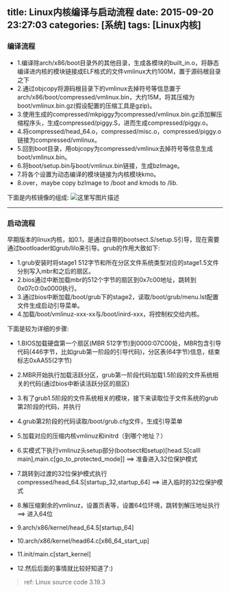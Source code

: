 title: Linux内核编译与启动流程
date: 2015-09-20 23:27:03
categories: [系统]
tags: [Linux内核]
---

### 编译流程

- 1.编译除arch/x86/boot目录外的其他目录，生成各模块的built_in.o，将静态编译进内核的模块链接成ELF格式的文件vmlinux大约100M，置于源码根目录之下
- 2.通过objcopy将源码根目录下的vmlinux去掉符号等信息置于arch/x86/boot/compressed/vmlinux.bin，大约15M，将其压缩为boot/vmlinux.bin.gz(假设配置的压缩工具是gzip)。
- 3.使用生成的compressed/mkpiggy为compressed/vmlinux.bin.gz添加解压缩程序头，生成compressed/piggy.S，进而生成compressed/piggy.o。
- 4.将compressed/head_64.o，compressed/misc.o，compressed/piggy.o链接为compressed/vmlinux。
- 5.回到boot目录，用objcopy为compressed/vmlinux去掉符号等信息生成boot/vmlinux.bin。
- 6.将boot/setup.bin与boot/vmlinux.bin链接，生成bzImage。
- 7.将各个设置为动态编译的模块链接为内核模块kmo。
- 8.over，maybe copy bzImage to /boot and kmods to /lib.

下面是内核镜像的组成:
![这里写图片描述](http://img.blog.csdn.net/20150920225335155)

----

### 启动流程

早期版本的linux内核，如0.1，是通过自带的bootsect.S/setup.S引导，现在需要通过bootloader如grub/lilo来引导。grub的作用大致如下:

- 1.grub安装时将stage1 512字节和所在分区文件系统类型对应的stage1.5文件分别写入mbr和之后的扇区。
- 2.bios通过中断加载mbr的512个字节的扇区到0x7c00地址，跳转到0x07c0:0x0000执行。
- 3.通过bios中断加载/boot/grub下的stage2，读取/boot/grub/menu.lst配置文件生成启动引导菜单。
- 4.加载/boot/vmlinuz-xxx-xx与/boot/inird-xxx，将控制权交给内核。 

下面是较为详细的步骤:

- 1.BIOS加载硬盘第一个扇区(MBR 512字节)到0000:07C00处，MBR包含引导代码(446字节，比如grub第一阶段的引导代码)，分区表(64字节)信息，结束标志0xAA55(2字节) 

- 2.MBR开始执行加载活跃分区，grub第一阶段代码加载1.5阶段的文件系统相关的代码(通过bios中断读活跃分区的扇区)

- 3.有了grub1.5阶段的文件系统相关的模块，接下来读取位于文件系统的grub第2阶段的代码，并执行

- 4.grub第2阶段的代码读取/boot/grub.cfg文件，生成引导菜单

- 5.加载对应的压缩内核vmlinuz和initrd（到哪个地址？）

- 6.实模式下执行vmlinuz头setup部分(bootsect和setup)[head.S[calll main],main.c[go_to_protected_mode]]  ==> 准备进入32位保护模式

- 7.跳转到过渡的32位保护模式执行compressed/head_64.S[startup_32,startup_64]  ==> 进入临时的32位保护模式

- 8.解压缩剩余的vmlinuz，设置页表等，设置64位环境，跳转到解压地址执行  ==> 进入64位

- 9.arch/x86/kernel/head_64.S[startup_64] 

- 10.arch/x86/kernel/head64.c[x86_64_start_up]

- 11.init/main.c[start_kernel]

- 12.然后后面的事情就比较好知道了:) 


> ref: Linux source code 3.19.3
